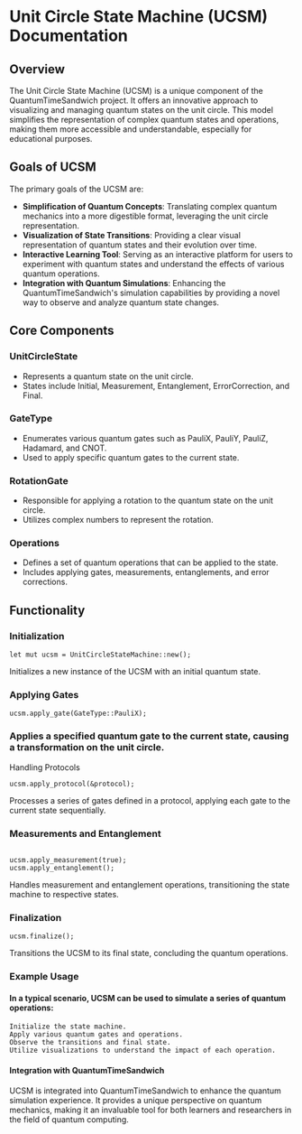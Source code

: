 # Unit Circle State Machine (UCSM) Documentation

## Overview

The Unit Circle State Machine (UCSM) is a unique component of the QuantumTimeSandwich project. It offers an innovative approach to visualizing and managing quantum states on the unit circle. This model simplifies the representation of complex quantum states and operations, making them more accessible and understandable, especially for educational purposes.

## Goals of UCSM

The primary goals of the UCSM are:

- **Simplification of Quantum Concepts**: Translating complex quantum mechanics into a more digestible format, leveraging the unit circle representation.
- **Visualization of State Transitions**: Providing a clear visual representation of quantum states and their evolution over time.
- **Interactive Learning Tool**: Serving as an interactive platform for users to experiment with quantum states and understand the effects of various quantum operations.
- **Integration with Quantum Simulations**: Enhancing the QuantumTimeSandwich's simulation capabilities by providing a novel way to observe and analyze quantum state changes.

## Core Components

### UnitCircleState

- Represents a quantum state on the unit circle.
- States include Initial, Measurement, Entanglement, ErrorCorrection, and Final.

### GateType

- Enumerates various quantum gates such as PauliX, PauliY, PauliZ, Hadamard, and CNOT.
- Used to apply specific quantum gates to the current state.

### RotationGate

- Responsible for applying a rotation to the quantum state on the unit circle.
- Utilizes complex numbers to represent the rotation.

### Operations

- Defines a set of quantum operations that can be applied to the state.
- Includes applying gates, measurements, entanglements, and error corrections.

## Functionality

### Initialization

```
let mut ucsm = UnitCircleStateMachine::new();
```
Initializes a new instance of the UCSM with an initial quantum state.
### Applying Gates

```
ucsm.apply_gate(GateType::PauliX);
```
### Applies a specified quantum gate to the current state, causing a transformation on the unit circle.
Handling Protocols


```
ucsm.apply_protocol(&protocol);
```

Processes a series of gates defined in a protocol, applying each gate to the current state sequentially.
### Measurements and Entanglement

```

ucsm.apply_measurement(true);
ucsm.apply_entanglement();
```
Handles measurement and entanglement operations, transitioning the state machine to respective states.
### Finalization

```
ucsm.finalize();
```
Transitions the UCSM to its final state, concluding the quantum operations.
### Example Usage

#### In a typical scenario, UCSM can be used to simulate a series of quantum operations:

    Initialize the state machine.
    Apply various quantum gates and operations.
    Observe the transitions and final state.
    Utilize visualizations to understand the impact of each operation.

#### Integration with QuantumTimeSandwich

UCSM is integrated into QuantumTimeSandwich to enhance the quantum simulation experience. It provides a unique perspective on quantum mechanics, making it an invaluable tool for both learners and researchers in the field of quantum computing.
